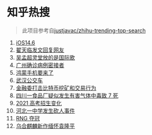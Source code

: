 # 知乎热搜

> 此项目参考自[justjavac/zhihu-trending-top-search](https://github.com/justjavac/zhihu-trending-top-search/blob/main/utils.ts)

<!-- BEGIN -->
  <!-- 最后更新时间:Wed May 26 2021 05:43:52 GMT+0000 (Coordinated Universal Time) -->
  1. [iOS14.6](https://www.zhihu.com/search?q=ios14.6)
1. [翟天临发文回复网友](https://www.zhihu.com/search?q=翟天临)
1. [吴孟超灵堂放的是国际歌](https://www.zhihu.com/search?q=吴孟超)
1. [广州确诊病例密接者](https://www.zhihu.com/search?q=广州疫情)
1. [鸿蒙手机要来了](https://www.zhihu.com/search?q=华为鸿蒙)
1. [武汉公交车](https://www.zhihu.com/search?q=武汉公交车)
1. [金融委打击比特币挖矿和交易行为](https://www.zhihu.com/search?q=金融委打击比特币)
1. [四川一食品厂疑似发生有害气体中毒致 7 死](https://www.zhihu.com/search?q=四川食品厂)
1. [2021 高考招生变化](https://www.zhihu.com/search?q=高考招生)
1. [河北一中学发生砍人事件](https://www.zhihu.com/search?q=河北中学砍人)
1. [RNG 夺冠](https://www.zhihu.com/search?q=rng)
1. [乌合麒麟新作缅怀袁隆平](https://www.zhihu.com/search?q=乌合麒麟新作)
  <!-- END -->
